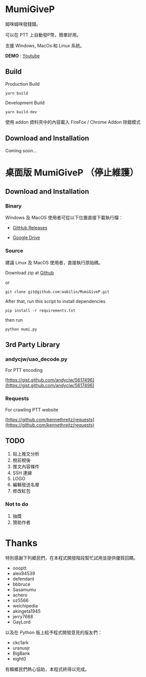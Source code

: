 # MumiGiveP

姆咪姆咪發錢錢。

可以在 PTT 上自動發P幣，簡單好用。

支援 Windows, MacOs 和 Linux 系統。

**DEMO** : [Youtube](https://youtu.be/kCIcbG_cX0U)

## Build

Production Build
```
yarn build
```

Development Build
```
yarn build-dev
```

使用 addon 資料夾中的內容載入 FireFox / Chrome Addon 除錯模式

## Download and Installation
Coming soon...


# 桌面版 MumiGiveP （停止維護）
## Download and Installation
### Binary
Windows 及 MacOS 使用者可從以下位置直接下載執行檔：

 - [GitHub Releases](https://github.com/wabilin/MumiGiveP/releases)

 - [Google Drive](https://goo.gl/HOHaot)

### Source
建議 Linux 及 MacOS 使用者，直接執行原始碼。

Download zip at [Github](https://github.com/wabilin/MumiGiveP)

or

```
git clone git@github.com:wabilin/MumiGiveP.git
```

After that, run this script to install dependencies

```
pip install -r requirements.txt
```

then run

```
python mumi.py
```

## 3rd Party Library
### andycjw/uao_decode.py
For PTT encoding

[https://gist.github.com/andycjw/5617496](https://gist.github.com/andycjw/5617496)

### Requests
For crawling PTT website

[https://github.com/kennethreitz/requests](https://github.com/kennethreitz/requests)

## TODO
1. 貼上推文分析
1. 稅前稅後
1. 推文內容條件
1. SSH 連線
1. LOGO
1. 編輯發送名單
1. 修改紅包

### Not to do
1. 抽獎
1. 贊助作者

# Thanks

特別感謝下列鄉民們，在本程式開發階段幫忙試用並提供優質回饋。

 - oooptt
 - alex94539
 - defendant
 - bbbruce
 - Sasamumu
 - achero
 - oz5566
 - weichipedia
 - akingeta1945
 - jerry7668
 - GayLord

以及在 Python 版上給予程式開發意見的版友們：

 - ckc1ark
 - uranusjr
 - BigBank
 - eight0

有賴鄉民們熱心協助，本程式終得以完成。
